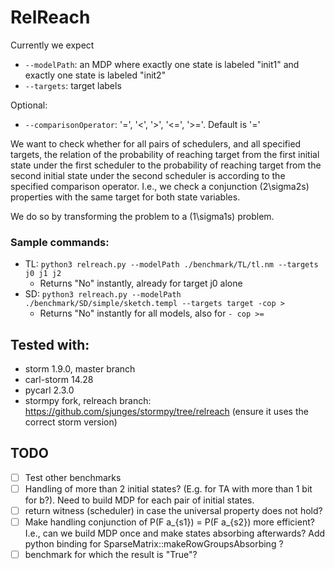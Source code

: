 # RelReach

Currently we expect
- ```--modelPath```: an MDP where exactly one state is labeled "init1" and exactly one state is labeled "init2"
- ```--targets```: target labels

Optional:
- ```--comparisonOperator```: '=', '<', '>', '<=', '>='. Default is '='

We want to check whether for all pairs of schedulers, and all specified targets, the relation of the probability of reaching target from the first initial state under the first scheduler to the probability of reaching target from the second initial state under the second scheduler is according to the specified comparison operator.
I.e., we check a conjunction (2\sigma2s) properties with the same target for both state variables.

We do so by transforming the problem to a (1\sigma1s) problem.

### Sample commands:
- TL: ```python3 relreach.py --modelPath ./benchmark/TL/tl.nm --targets j0 j1 j2```
  - Returns "No" instantly, already for target j0 alone
- SD: ```python3 relreach.py --modelPath ./benchmark/SD/simple/sketch.templ --targets target -cop >```
  - Returns "No" instantly for all models, also for ```- cop >=```


## Tested with:
- storm 1.9.0, master branch
- carl-storm 14.28
- pycarl 2.3.0
- stormpy fork, relreach branch: https://github.com/sjunges/stormpy/tree/relreach (ensure it uses the correct storm version)

## TODO
- [ ] Test other benchmarks 
- [ ] Handling of more than 2 initial states? (E.g. for TA with more than 1 bit for b?). Need to build MDP for each pair of initial states.
- [ ] return witness (scheduler) in case the universal property does not hold?
- [ ] Make handling conjunction of P(F a_{s1}) = P(F a_{s2}) more efficient? I.e., can we build MDP once and make states absorbing afterwards? Add python binding for SparseMatrix::makeRowGroupsAbsorbing ?
- [ ] benchmark for which the result is "True"?
